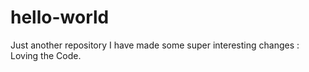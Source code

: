# hello-world
Just another repository
I have made some super interesting changes : Loving the Code. 
